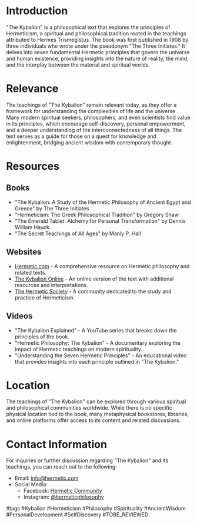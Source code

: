 # Introduction
"The Kybalion" is a philosophical text that explores the principles of Hermeticism, a spiritual and philosophical tradition rooted in the teachings attributed to Hermes Trismegistus. The book was first published in 1908 by three individuals who wrote under the pseudonym "The Three Initiates." It delves into seven fundamental Hermetic principles that govern the universe and human existence, providing insights into the nature of reality, the mind, and the interplay between the material and spiritual worlds.

# Relevance
The teachings of "The Kybalion" remain relevant today, as they offer a framework for understanding the complexities of life and the universe. Many modern spiritual seekers, philosophers, and even scientists find value in its principles, which encourage self-discovery, personal empowerment, and a deeper understanding of the interconnectedness of all things. The text serves as a guide for those on a quest for knowledge and enlightenment, bridging ancient wisdom with contemporary thought.

# Resources

## Books
- "The Kybalion: A Study of the Hermetic Philosophy of Ancient Egypt and Greece" by The Three Initiates
- "Hermeticism: The Greek Philosophical Tradition" by Gregory Shaw
- "The Emerald Tablet: Alchemy for Personal Transformation" by Dennis William Hauck
- "The Secret Teachings of All Ages" by Manly P. Hall

## Websites
- [Hermetic.com](http://www.hermetic.com) - A comprehensive resource on Hermetic philosophy and related texts.
- [The Kybalion Online](https://www.kybalion.org) - An online version of the text with additional resources and interpretations.
- [The Hermetic Society](https://www.hermeticsociety.org) - A community dedicated to the study and practice of Hermeticism.

## Videos
- "The Kybalion Explained" - A YouTube series that breaks down the principles of the book.
- "Hermetic Philosophy: The Kybalion" - A documentary exploring the impact of Hermetic teachings on modern spirituality.
- "Understanding the Seven Hermetic Principles" - An educational video that provides insights into each principle outlined in "The Kybalion."

# Location
The teachings of "The Kybalion" can be explored through various spiritual and philosophical communities worldwide. While there is no specific physical location tied to the book, many metaphysical bookstores, libraries, and online platforms offer access to its content and related discussions.

# Contact Information
For inquiries or further discussion regarding "The Kybalion" and its teachings, you can reach out to the following:

- Email: info@hermetic.com
- Social Media: 
  - Facebook: [Hermetic Community](https://www.facebook.com/hermeticcommunity)
  - Instagram: [@hermeticphilosophy](https://www.instagram.com/hermeticphilosophy)

#tags 
#Kybalion #Hermeticism #Philosophy #Spirituality #AncientWisdom #PersonalDevelopment #SelfDiscovery #TOBE_REVIEWED
